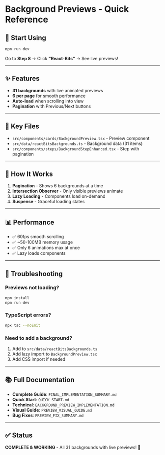 # Background Previews - Quick Reference

## 🚀 Start Using

```bash
npm run dev
```

Go to **Step 8** → Click **"React-Bits"** → See live previews!

---

## ✨ Features

- **31 backgrounds** with live animated previews
- **6 per page** for smooth performance
- **Auto-load** when scrolling into view
- **Pagination** with Previous/Next buttons

---

## 📁 Key Files

- `src/components/cards/BackgroundPreview.tsx` - Preview component
- `src/data/reactBitsBackgrounds.ts` - Background data (31 items)
- `src/components/steps/BackgroundStepEnhanced.tsx` - Step with pagination

---

## 🎯 How It Works

1. **Pagination** - Shows 6 backgrounds at a time
2. **Intersection Observer** - Only visible previews animate
3. **Lazy Loading** - Components load on-demand
4. **Suspense** - Graceful loading states

---

## 📊 Performance

- ✅ 60fps smooth scrolling
- ✅ ~50-100MB memory usage
- ✅ Only 6 animations max at once
- ✅ Lazy loads components

---

## 🐛 Troubleshooting

### Previews not loading?
```bash
npm install
npm run dev
```

### TypeScript errors?
```bash
npx tsc --noEmit
```

### Need to add a background?
1. Add to `src/data/reactBitsBackgrounds.ts`
2. Add lazy import to `BackgroundPreview.tsx`
3. Add CSS import if needed

---

## 📚 Full Documentation

- **Complete Guide**: `FINAL_IMPLEMENTATION_SUMMARY.md`
- **Quick Start**: `QUICK_START.md`
- **Technical**: `BACKGROUND_PREVIEW_IMPLEMENTATION.md`
- **Visual Guide**: `PREVIEW_VISUAL_GUIDE.md`
- **Bug Fixes**: `PREVIEW_FIX_SUMMARY.md`

---

## ✅ Status

**COMPLETE & WORKING** - All 31 backgrounds with live previews! 🎉
